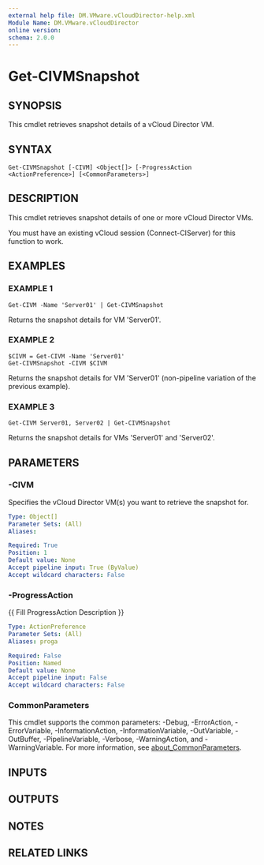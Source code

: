 ```yaml
---
external help file: DM.VMware.vCloudDirector-help.xml
Module Name: DM.VMware.vCloudDirector
online version:
schema: 2.0.0
---
```


# Get-CIVMSnapshot

## SYNOPSIS
This cmdlet retrieves snapshot details of a vCloud Director VM.

## SYNTAX

```
Get-CIVMSnapshot [-CIVM] <Object[]> [-ProgressAction <ActionPreference>] [<CommonParameters>]
```

## DESCRIPTION
This cmdlet retrieves snapshot details of one or more vCloud Director VMs.

You must have an existing vCloud session (Connect-CIServer) for this function to work.

## EXAMPLES

### EXAMPLE 1
```
Get-CIVM -Name 'Server01' | Get-CIVMSnapshot
```

Returns the snapshot details for VM 'Server01'.

### EXAMPLE 2
```
$CIVM = Get-CIVM -Name 'Server01'
Get-CIVMSnapshot -CIVM $CIVM
```

Returns the snapshot details for VM 'Server01' (non-pipeline variation of the previous example).

### EXAMPLE 3
```
Get-CIVM Server01, Server02 | Get-CIVMSnapshot
```

Returns the snapshot details for VMs 'Server01' and 'Server02'.

## PARAMETERS

### -CIVM
Specifies the vCloud Director VM(s) you want to retrieve the snapshot for.

```yaml
Type: Object[]
Parameter Sets: (All)
Aliases:

Required: True
Position: 1
Default value: None
Accept pipeline input: True (ByValue)
Accept wildcard characters: False
```

### -ProgressAction
{{ Fill ProgressAction Description }}

```yaml
Type: ActionPreference
Parameter Sets: (All)
Aliases: proga

Required: False
Position: Named
Default value: None
Accept pipeline input: False
Accept wildcard characters: False
```

### CommonParameters
This cmdlet supports the common parameters: -Debug, -ErrorAction, -ErrorVariable, -InformationAction, -InformationVariable, -OutVariable, -OutBuffer, -PipelineVariable, -Verbose, -WarningAction, and -WarningVariable. For more information, see [about_CommonParameters](http://go.microsoft.com/fwlink/?LinkID=113216).

## INPUTS

## OUTPUTS

## NOTES

## RELATED LINKS
